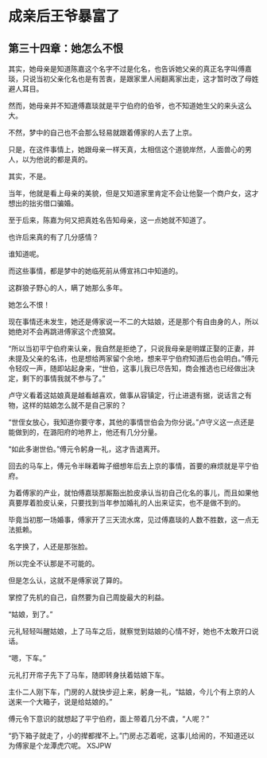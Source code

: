 # 成亲后王爷暴富了 
 ## 第三十四章：她怎么不恨
  其实，她母亲是知道陈嘉这个名字不过是化名，也告诉她父亲的真正名字叫傅嘉琰，只说当初父亲化名也是有苦衷，是跟家里人闹翻离家出走，这才暂时改了母姓避人耳目。  
  
 然而，她母亲并不知道傅嘉琰就是平宁伯府的伯爷，也不知道她生父的来头这么大。  
  
 不然，梦中的自己也不会那么轻易就跟着傅家的人去了上京。  
  
 只是，在这件事情上，她跟母亲一样天真，太相信这个道貌岸然，人面兽心的男人，以为他说的都是真的。  
  
 其实，不是。  
  
 当年，他就是看上母亲的美貌，但是又知道家里肯定不会让他娶一个商户女，这才想出的拙劣借口骗婚。  
  
 至于后来，陈嘉为何又把真姓名告知母亲，这一点她就不知道了。  
  
 也许后来真的有了几分感情？  
  
 谁知道呢。  
  
 而这些事情，都是梦中的她临死前从傅宣祎口中知道的。  
  
 这群狼子野心的人，瞒了她那么多年。  
  
 她怎么不恨！  
  
 现在事情还未发生，她还是傅家说一不二的大姑娘，还是那个有自由身的人，所以她绝对不会再跳进傅家这个虎狼窝。  
  
 “所以当初平宁伯府来认亲，我自然是拒绝了，只说我母亲是明媒正娶的正妻，并未提及父亲的名讳，也是想给两家留个余地，想来平宁伯府知道后也会明白。”傅元令轻叹一声，随即站起身来，“世伯，这事儿我已尽告知，商会推选也已经做出决定，剩下的事情我就不参与了。”  
  
 卢守义看着这姑娘真是越看越喜欢，做事从容镇定，行止进退有据，说话言之有物，这样的姑娘怎么就不是自己家的？  
  
 “世侄女放心，我知道你要守孝，其他的事情世伯会为你分说。”卢守义这一点还是能做到的，在潞阳府的地界上，他还有几分分量。  
  
 “如此多谢世伯。”傅元令躬身一礼，这才告退离开。  
  
 回去的马车上，傅元令半眯着眸子细想年后去上京的事情，首要的麻烦就是平宁伯府。  
  
 为着傅家的产业，就怕傅嘉琰那厮豁出脸皮承认当初自己化名的事儿，而且如果他真要厚着脸皮认亲，只要找到当年参加婚礼的人出来证实，也不是做不到的。  
  
 毕竟当初那一场婚事，傅家开了三天流水席，见过傅嘉琰的人数不胜数，这一点无法抵赖。  
  
 名字换了，人还是那张脸。  
  
 所以完全不认那是不可能的。  
  
 但是怎么认，这就不是傅家说了算的。  
  
 掌控了先机的自己，自然要为自己周旋最大的利益。  
  
 “姑娘，到了。”  
  
 元礼轻轻叫醒姑娘，上了马车之后，就察觉到姑娘的心情不好，她也不太敢开口说话。  
  
 “嗯，下车。”  
  
 元礼打开帘子先下了马车，随即转身扶着姑娘下车。  
  
 主仆二人刚下车，门房的人就快步迎上来，躬身一礼，“姑娘，今儿个有上京的人送来一个大箱子，说是给姑娘的。”  
  
 傅元令下意识的就想起了平宁伯府，面上带着几分不虞，“人呢？”  
  
 “扔下箱子就走了，小的撵都撵不上。”门房忐忑着呢，这事儿给闹的，不知道还以为傅家是个龙潭虎穴呢。 
XSJPW